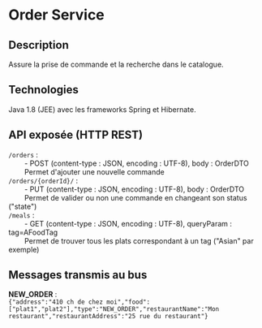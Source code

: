 # Order Service

## Description

Assure la prise de commande et la recherche dans le catalogue.

## Technologies

Java 1.8 (JEE) avec les frameworks Spring et Hibernate.

## API exposée (HTTP REST)

`/orders` :  
&nbsp;&nbsp;&nbsp;&nbsp;&nbsp;&nbsp;&nbsp;&nbsp;- POST (content-type : JSON, encoding : UTF-8), body : OrderDTO  
&nbsp;&nbsp;&nbsp;&nbsp;&nbsp;&nbsp;&nbsp;&nbsp;Permet d'ajouter une nouvelle commande  
`/orders/{orderId}/` :  
&nbsp;&nbsp;&nbsp;&nbsp;&nbsp;&nbsp;&nbsp;&nbsp;- PUT (content-type : JSON, encoding : UTF-8), body : OrderDTO  
&nbsp;&nbsp;&nbsp;&nbsp;&nbsp;&nbsp;&nbsp;&nbsp;Permet de valider ou non une commande en changeant son status ("state")  
`/meals` :  
&nbsp;&nbsp;&nbsp;&nbsp;&nbsp;&nbsp;&nbsp;&nbsp;- GET (content-type : JSON, encoding : UTF-8), queryParam : tag=AFoodTag  
&nbsp;&nbsp;&nbsp;&nbsp;&nbsp;&nbsp;&nbsp;&nbsp;Permet de trouver tous les plats correspondant à un tag ("Asian" par exemple)

## Messages transmis au bus

**NEW_ORDER** :  
`{"address":"410 ch de chez moi","food":["plat1","plat2"],"type":"NEW_ORDER","restaurantName":"Mon restaurant","restaurantAddress":"25 rue du restaurant"}`